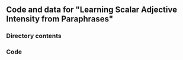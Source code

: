 ## Code and data for "Learning Scalar Adjective Intensity from Paraphrases"

### Directory contents

### Code
